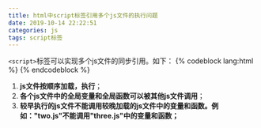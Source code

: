 ```yaml
---
title: html中script标签引用多个js文件的执行问题
date: 2019-10-14 22:22:51
categories: js
tags: script标签
---
```


`<script>`标签可以实现多个js文件的同步引用。如下：
{% codeblock lang:html %}
		<head>
				<script type="text/javascript" src="one.js"></script>
				<script type="text/javascript" src="two.js"></script>
				<script type="text/javascript" src="three.js"></script>
		</head>
{% endcodeblock %}

1. **js文件按顺序加载，执行**；
2. **各个js文件中的全局变量和全局函数可以被其他js文件调用**；
3. **较早执行的js文件不能调用较晚加载的js文件中的变量和函数。例如："two.js"不能调用"three.js"中的变量和函数；**